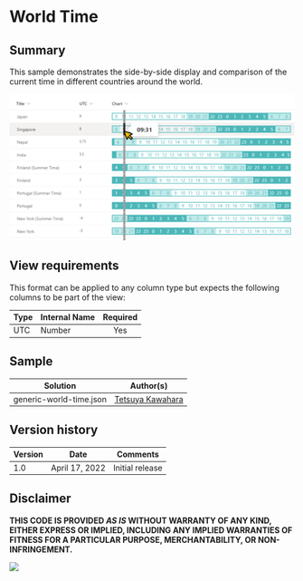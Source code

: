 # World Time

## Summary
This sample demonstrates the side-by-side display and comparison of the current time in different countries around the world.

![screenshot of the sample](./assets/screenshot.png)

## View requirements
This format can be applied to any column type but expects the following columns to be part of the view:

|Type |Internal Name |Required|
|-----|--------------|:------:|
|UTC  |Number        |Yes     |

## Sample

Solution                |Author(s)
------------------------|---------------------------
generic-world-time.json |[Tetsuya Kawahara](https://twitter.com/techan_k)

## Version history

Version |Date           |Comments
--------|---------------|--------
1.0     |April 17, 2022 |Initial release

## Disclaimer
**THIS CODE IS PROVIDED *AS IS* WITHOUT WARRANTY OF ANY KIND, EITHER EXPRESS OR IMPLIED, INCLUDING ANY IMPLIED WARRANTIES OF FITNESS FOR A PARTICULAR PURPOSE, MERCHANTABILITY, OR NON-INFRINGEMENT.**

<img src="https://pnptelemetry.azurewebsites.net/list-formatting/column-samples/generic-world-time" />